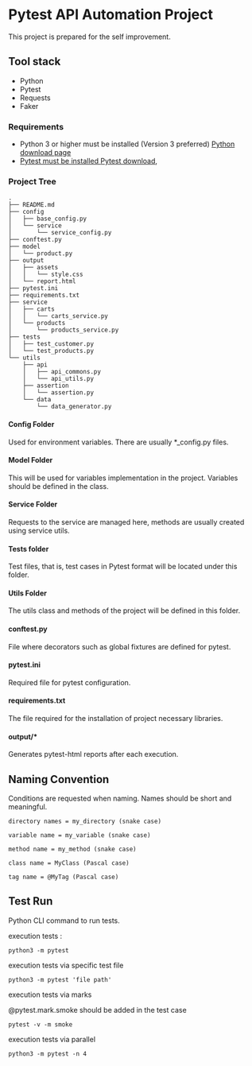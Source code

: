<h1>Pytest API Automation Project</h1>
This project is prepared for the self improvement.
<h2>Tool stack</h2>

* Python
* Pytest
* Requests
* Faker

<h3>Requirements</h3>

* Python 3 or higher must be installed (Version 3 preferred) <a href="https://www.python.org/downloads/"> Python
  download page
* Pytest must be installed <a href="https://pypi.org/project/pytest/">Pytest download</a>,

<h3>Project Tree</h3>

```
.
├── README.md
├── config
│   ├── base_config.py
│   └── service
│       └── service_config.py
├── conftest.py
├── model
│   └── product.py
├── output
│   ├── assets
│   │   └── style.css
│   └── report.html
├── pytest.ini
├── requirements.txt
├── service
│   ├── carts
│   │   └── carts_service.py
│   └── products
│       └── products_service.py
├── tests
│   ├── test_customer.py
│   └── test_products.py
└── utils
    ├── api
    │   ├── api_commons.py
    │   └── api_utils.py
    ├── assertion
    │   └── assertion.py
    └── data
        └── data_generator.py

```

<h4>Config Folder</h4>
Used for environment variables. There are usually *_config.py files.

<h4>Model Folder</h4>
This will be used for variables implementation in the project. Variables should be defined in the class.

<h4>Service Folder</h4>
Requests to the service are managed here, methods are usually created using service utils.

<h4>Tests folder</h4>
Test files, that is, test cases in Pytest format will be located under this folder.

<h4>Utils Folder</h4>
The utils class and methods of the project will be defined in this folder.

<h4>conftest.py</h4>
File where decorators such as global fixtures are defined for pytest.
<h4>pytest.ini</h4>
Required file for pytest configuration.

<h4>requirements.txt</h4>
The file required for the installation of project necessary libraries.

<h4>output/*</h4>
Generates pytest-html reports after each execution.

<h2>Naming Convention</h2>

Conditions are requested when naming. Names should be short and meaningful.

``directory names = my_directory (snake case)``

``variable name = my_variable (snake case)``

``method name = my_method (snake case)``

``class name = MyClass (Pascal case)``

``tag name = @MyTag (Pascal case)``



<h2> Test Run </h2>

Python CLI command to run tests.

execution tests :

``
python3 -m pytest
``

execution tests via specific test file

``
python3 -m pytest 'file path'
``

execution tests via marks

@pytest.mark.smoke should be added in the test case

``
pytest -v -m smoke
``

execution tests via parallel

``
python3 -m pytest -n 4
``

